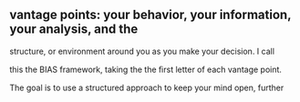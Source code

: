 ## vantage points: your behavior, your information, your analysis, and the

structure, or environment around you as you make your decision. I call

this the BIAS framework, taking the the ﬁrst letter of each vantage point.

The goal is to use a structured approach to keep your mind open, further